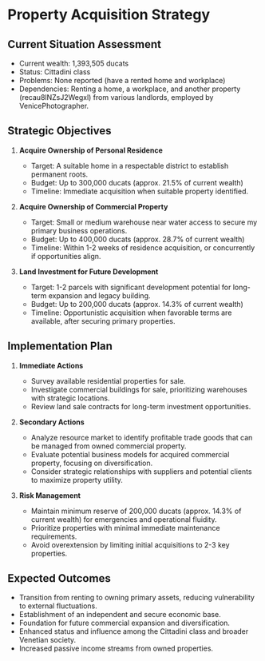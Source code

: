 # Property Acquisition Strategy

## Current Situation Assessment
- Current wealth: 1,393,505 ducats
- Status: Cittadini class
- Problems: None reported (have a rented home and workplace)
- Dependencies: Renting a home, a workplace, and another property (recau8lNZsJ2Wegxl) from various landlords, employed by VenicePhotographer.

## Strategic Objectives
1. **Acquire Ownership of Personal Residence**
   - Target: A suitable home in a respectable district to establish permanent roots.
   - Budget: Up to 300,000 ducats (approx. 21.5% of current wealth)
   - Timeline: Immediate acquisition when suitable property identified.

2. **Acquire Ownership of Commercial Property**
   - Target: Small or medium warehouse near water access to secure my primary business operations.
   - Budget: Up to 400,000 ducats (approx. 28.7% of current wealth)
   - Timeline: Within 1-2 weeks of residence acquisition, or concurrently if opportunities align.

3. **Land Investment for Future Development**
   - Target: 1-2 parcels with significant development potential for long-term expansion and legacy building.
   - Budget: Up to 200,000 ducats (approx. 14.3% of current wealth)
   - Timeline: Opportunistic acquisition when favorable terms are available, after securing primary properties.

## Implementation Plan
1. **Immediate Actions**
   - Survey available residential properties for sale.
   - Investigate commercial buildings for sale, prioritizing warehouses with strategic locations.
   - Review land sale contracts for long-term investment opportunities.

2. **Secondary Actions**
   - Analyze resource market to identify profitable trade goods that can be managed from owned commercial property.
   - Evaluate potential business models for acquired commercial property, focusing on diversification.
   - Consider strategic relationships with suppliers and potential clients to maximize property utility.

3. **Risk Management**
   - Maintain minimum reserve of 200,000 ducats (approx. 14.3% of current wealth) for emergencies and operational fluidity.
   - Prioritize properties with minimal immediate maintenance requirements.
   - Avoid overextension by limiting initial acquisitions to 2-3 key properties.

## Expected Outcomes
- Transition from renting to owning primary assets, reducing vulnerability to external fluctuations.
- Establishment of an independent and secure economic base.
- Foundation for future commercial expansion and diversification.
- Enhanced status and influence among the Cittadini class and broader Venetian society.
- Increased passive income streams from owned properties.

